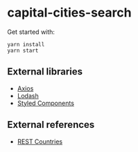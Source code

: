 # capital-cities-search

Get started with:

```
yarn install
yarn start
```

## External libraries

-   [Axios](https://github.com/axios/axios)
-   [Lodash](https://lodash.com/)
-   [Styled Components](https://www.styled-components.com/)

## External references

- [REST Countries](https://restcountries.eu/)

